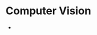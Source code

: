 # Computer Vision

- [](https://towardsdatascience.com/how-i-learned-lane-detection-using-asphalt-8-airborne-bae4d0982134)
